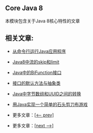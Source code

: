 ## Core Java 8

本模块包含关于Java 8核心特性的文章

## 相关文章:

- [从命令行运行Java应用程序](docs/从命令行运行Java应用程序.md)
- [Java8中流的skip和limit](docs/Java8中流的skip和limit.md)
- [Java中的BiFunction接口](docs/Java中的BiFunction接口.md)
- [接口的默认方法与抽象类](docs/接口的默认方法与抽象类.md)
- [Java中字节数组和UUID之间的转换](docs/Java中字节数组和UUID之间的转换.md)
- [用Java实现一个简单的石头剪刀布游戏](docs/用Java创建一个简单的石头剪刀布游戏.md)

- 更多文章：[[<-- prev]](../java8-1/README.md)
- 更多文章：[[next -->]](../java9/README.md)
